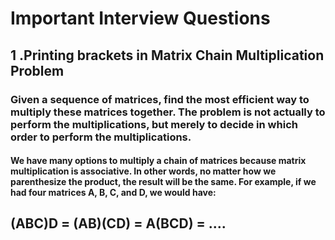# Important Interview Questions
## 1 .Printing brackets in Matrix Chain Multiplication Problem

###   Given a sequence of matrices, find the most efficient way to multiply these matrices together. The problem is not actually      to perform the multiplications, but merely to decide in which order to perform the multiplications.

####  We have many options to multiply a chain of matrices because matrix multiplication is associative. In other words, no matter   how we parenthesize the product, the result will be the same. For example, if we had four matrices A, B, C, and D, we would     have:

  (ABC)D = (AB)(CD) = A(BCD) = ....
  ---------------------------------
